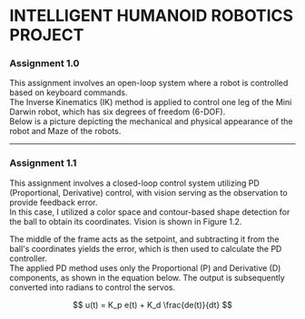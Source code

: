 # INTELLIGENT HUMANOID ROBOTICS PROJECT

### Assignment 1.0
This assignment involves an open-loop system where a robot is controlled based on keyboard commands.  
The Inverse Kinematics (IK) method is applied to control one leg of the Mini Darwin robot, which has six degrees of freedom (6-DOF).  
Below is a picture depicting the mechanical and physical appearance of the robot and Maze of the robots.

---

### Assignment 1.1
This assignment involves a closed-loop control system utilizing PD (Proportional, Derivative) control, with vision serving as the observation to provide feedback error.  
In this case, I utilized a color space and contour-based shape detection for the ball to obtain its coordinates. Vision is shown in Figure 1.2.  

The middle of the frame acts as the setpoint, and subtracting it from the ball's coordinates yields the error, which is then used to calculate the PD controller.  
The applied PD method uses only the Proportional (P) and Derivative (D) components, as shown in the equation below. The output is subsequently converted into radians to control the servos.

$$
u(t) = K_p e(t) + K_d \frac{de(t)}{dt}
$$
